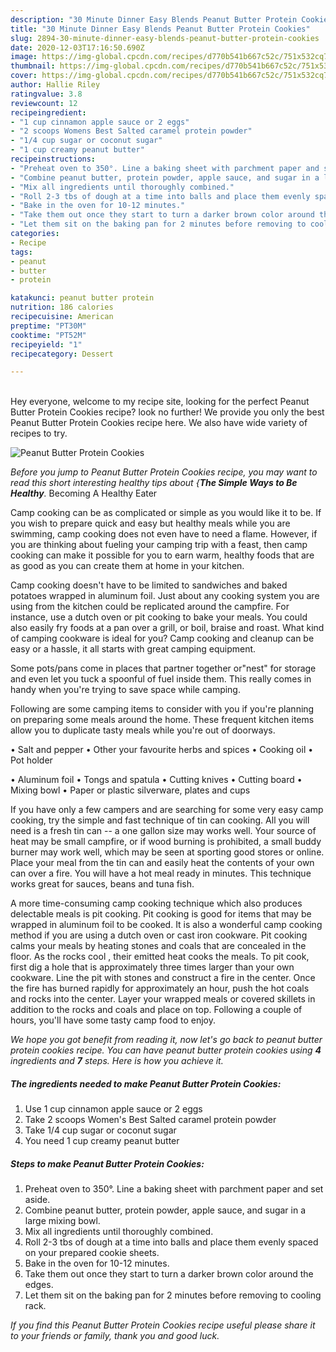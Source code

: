 ```yaml
---
description: "30 Minute Dinner Easy Blends Peanut Butter Protein Cookies"
title: "30 Minute Dinner Easy Blends Peanut Butter Protein Cookies"
slug: 2894-30-minute-dinner-easy-blends-peanut-butter-protein-cookies
date: 2020-12-03T17:16:50.690Z
image: https://img-global.cpcdn.com/recipes/d770b541b667c52c/751x532cq70/peanut-butter-protein-cookies-recipe-main-photo.jpg
thumbnail: https://img-global.cpcdn.com/recipes/d770b541b667c52c/751x532cq70/peanut-butter-protein-cookies-recipe-main-photo.jpg
cover: https://img-global.cpcdn.com/recipes/d770b541b667c52c/751x532cq70/peanut-butter-protein-cookies-recipe-main-photo.jpg
author: Hallie Riley
ratingvalue: 3.8
reviewcount: 12
recipeingredient:
- "1 cup cinnamon apple sauce or 2 eggs"
- "2 scoops Womens Best Salted caramel protein powder"
- "1/4 cup sugar or coconut sugar"
- "1 cup creamy peanut butter"
recipeinstructions:
- "Preheat oven to 350°. Line a baking sheet with parchment paper and set aside."
- "Combine peanut butter, protein powder, apple sauce, and sugar in a large mixing bowl."
- "Mix all ingredients until thoroughly combined."
- "Roll 2-3 tbs of dough at a time into balls and place them evenly spaced on your prepared cookie sheets."
- "Bake in the oven for 10-12 minutes."
- "Take them out once they start to turn a darker brown color around the edges."
- "Let them sit on the baking pan for 2 minutes before removing to cooling rack."
categories:
- Recipe
tags:
- peanut
- butter
- protein

katakunci: peanut butter protein 
nutrition: 186 calories
recipecuisine: American
preptime: "PT30M"
cooktime: "PT52M"
recipeyield: "1"
recipecategory: Dessert

---
```

<br>
Hey everyone, welcome to my recipe site, looking for the perfect Peanut Butter Protein Cookies recipe? look no further! We provide you only the best Peanut Butter Protein Cookies recipe here. We also have wide variety of recipes to try.
<br>


![Peanut Butter Protein Cookies](https://img-global.cpcdn.com/recipes/d770b541b667c52c/751x532cq70/peanut-butter-protein-cookies-recipe-main-photo.jpg)

<i>Before you jump to Peanut Butter Protein Cookies recipe, you may want to read this short interesting healthy tips about {<strong>The Simple Ways to Be Healthy</strong>.</i>
Becoming A Healthy Eater

    
Camp cooking can be as complicated or simple as you would like it to be. If you wish to prepare quick and easy but healthy meals while you are swimming, camp cooking does not even have to need a flame. However, if you are thinking about fueling your camping trip with a feast, then camp cooking can make it possible for you to earn warm, healthy foods that are as good as you can create them at home in your kitchen.

Camp cooking doesn't have to be limited to sandwiches and baked potatoes wrapped in aluminum foil.  Just about any cooking system you are using from the kitchen could be replicated around the campfire. For instance, use a dutch oven or pit cooking to bake your meals. You could also easily fry foods at a pan over a grill, or boil, braise and roast. What kind of camping cookware is ideal for you? Camp cooking and cleanup can be easy or a hassle, it all starts with great camping equipment.

Some pots/pans come in places that partner together or"nest" for storage and even let you tuck a spoonful of fuel inside them. This really comes in handy when you're trying to save space while camping.

Following are some camping items to consider with you if you're planning on preparing some meals around the home. These frequent kitchen items allow you to duplicate tasty meals while you're out of doorways.

• Salt and pepper
• Other your favourite herbs and spices
• Cooking oil
• Pot holder

• Aluminum foil
• Tongs and spatula
• Cutting knives
• Cutting board
• Mixing bowl
• Paper or plastic silverware, plates and cups

If you have only a few campers and are searching for some very easy camp cooking, try the simple and fast technique of tin can cooking. All you will need is a fresh tin can -- a one gallon size may works well. Your source of heat may be small campfire, or if wood burning is prohibited, a small buddy burner may work well, which may be seen at sporting good stores or online. Place your meal from the tin can and easily heat the contents of your own can over a fire. You will have a hot meal ready in minutes.  This technique works great for sauces, beans and tuna fish.

A more time-consuming camp cooking technique which also produces delectable meals is pit cooking. Pit cooking is good for items that may be wrapped in aluminum foil to be cooked.  It is also a wonderful camp cooking method if you are using a dutch oven or cast iron cookware. Pit cooking calms your meals by heating stones and coals that are concealed in the floor. As the rocks cool , their emitted heat cooks the meals. To pit cook, first dig a hole that is approximately three times larger than your own cookware. Line the pit with stones and construct a fire in the center. Once the fire has burned rapidly for approximately an hour, push the hot coals and rocks into the center. Layer your wrapped meals or covered skillets in addition to the rocks and coals and place on top. Following a couple of hours, you'll have some tasty camp food to enjoy.


<i>We hope you got benefit from reading it, now let's go back to peanut butter protein cookies recipe. You can have peanut butter protein cookies using <strong>4</strong> ingredients and <strong>7</strong> steps. Here is how you achieve it.
</i>

##### The ingredients needed to make Peanut Butter Protein Cookies:

1. Use 1 cup cinnamon apple sauce or 2 eggs
1. Take 2 scoops Women&#39;s Best Salted caramel protein powder
1. Take 1/4 cup sugar or coconut sugar
1. You need 1 cup creamy peanut butter


##### Steps to make Peanut Butter Protein Cookies:

1. Preheat oven to 350°. Line a baking sheet with parchment paper and set aside.
1. Combine peanut butter, protein powder, apple sauce, and sugar in a large mixing bowl.
1. Mix all ingredients until thoroughly combined.
1. Roll 2-3 tbs of dough at a time into balls and place them evenly spaced on your prepared cookie sheets.
1. Bake in the oven for 10-12 minutes.
1. Take them out once they start to turn a darker brown color around the edges.
1. Let them sit on the baking pan for 2 minutes before removing to cooling rack.




<i>If you find this Peanut Butter Protein Cookies recipe useful please share it to your friends or family, thank you and good luck.</i>
